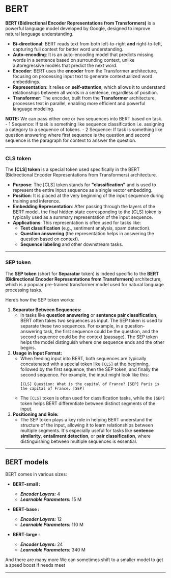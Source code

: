 # BERT

**BERT (Bidirectional Encoder Representations from Transformers)** is a powerful language model developed by Google, designed to improve natural language understanding.

- **Bi-directional**: BERT reads text from both left-to-right **and** right-to-left, capturing full context for better word understanding.
- **Auto-encoding**: It is an auto-encoding model that predicts missing words in a sentence based on surrounding context, unlike autoregressive models that predict the next word.
- **Encoder**: BERT uses the **encoder** from the Transformer architecture, focusing on processing input text to generate contextualized word embeddings.
- **Representation**: It relies on **self-attention**, which allows it to understand relationships between all words in a sentence, regardless of position.
- **Transformer**: The encoder, built from the **Transformer** architecture, processes text in parallel, enabling more efficient and powerful language modeling.

**NOTE:** We can pass either one or two sequences into BERT based on task.
    - 1 Sequence: If task is something like sequence classification i.e. assigning a category to a sequence of tokens.
    - 2 Sequence: If task is something like question answering where first sequence is the question and second sequence is the paragraph for context to answer the question.

---

### CLS token

The **[CLS] token** is a special token used specifically in the BERT (Bidirectional Encoder Representations from Transformers) architecture.

- **Purpose**: The [CLS] token stands for **"classification"** and is used to represent the entire input sequence as a single vector embedding.
- **Position**: It is placed at the very beginning of the input sequence during training and inference.
- **Embedding Representation**: After passing through the layers of the BERT model, the final hidden state corresponding to the [CLS] token is typically used as a summary representation of the input sequence.
- **Applications**: This representation is often used for tasks like:
  - **Text classification** (e.g., sentiment analysis, spam detection).
  - **Question answering** (the representation helps in answering the question based on context).
  - **Sequence labeling** and other downstream tasks.
  
---

### SEP token

The **SEP token** (short for **Separator** token) is indeed specific to the **BERT (Bidirectional Encoder Representations from Transformers)** architecture, which is a popular pre-trained transformer model used for natural language processing tasks.

Here’s how the SEP token works:

1. **Separator Between Sequences:**
   - In tasks like **question answering** or **sentence pair classification**, BERT often takes two sequences as input. The SEP token is used to separate these two sequences. For example, in a question-answering task, the first sequence could be the question, and the second sequence could be the context (passage). The SEP token helps the model distinguish where one sequence ends and the other begins.
2. **Usage in Input Format:**
   - When feeding input into BERT, both sequences are typically concatenated with a special token like `[CLS]` at the beginning, followed by the first sequence, then the SEP token, and finally the second sequence. For example, the input might look like this:
     ```
     [CLS] Question: What is the capital of France? [SEP] Paris is the capital of France. [SEP]
     ```
   - The `[CLS]` token is often used for classification tasks, while the `[SEP]` token helps BERT differentiate between distinct segments of the input.
3. **Positioning and Role:**
   - The SEP token plays a key role in helping BERT understand the structure of the input, allowing it to learn relationships between multiple segments. It's especially useful for tasks like **sentence similarity**, **entailment detection**, or **pair classification**, where distinguishing between multiple sequences is essential.

---

## BERT models

BERT comes in various sizes: 

- **BERT-small :**
    - ***Encoder Layers:*** 4
    - ***Learnable Parameters:*** 15 M

- **BERT-base :**
    - ***Encoder Layers:*** 12
    - ***Learnable Parameters:*** 110 M

- **BERT-large :**
    - ***Encoder Layers:*** 24
    - ***Learnable Parameters:*** 340 M

And there are many more
We can sometimes shift to a smaller model to get a speed boost if needs meet

---

